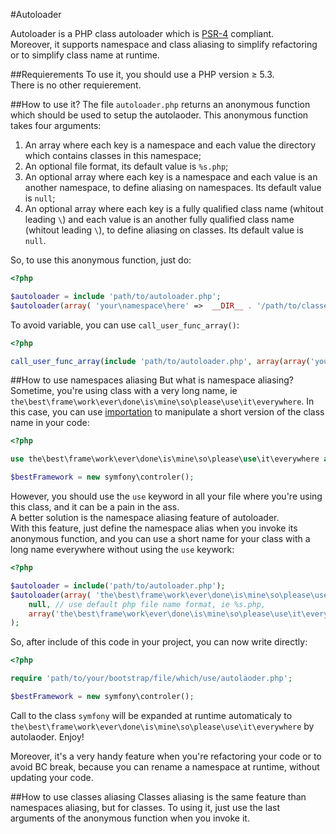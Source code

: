 #Autoloader

Autoloader is a PHP class autoloader which is [PSR-4](https://github.com/php-fig/fig-standards/blob/master/accepted/PSR-4-autoloader.md) compliant.  
Moreover, it supports namespace and class aliasing to simplify refactoring or to simplify class name at runtime.

##Requierements
To use it, you should use a PHP version ≥ 5.3.  
There is no other requierement.

##How to use it?
The file `autoloader.php` returns an anonymous function which should be used to setup the autolaoder.
This anonymous function takes four arguments:

1. An array where each key is a namespace and each value the directory which contains classes in this namespace;
2. An optional file format, its default value is `%s.php`;
3. An optional array where each key is a namespace and each value is an another namespace, to define aliasing on namespaces. Its default value is `null`;
4. An optional array where each key is a fully qualified class name (whitout leading `\`) and each value is an another fully qualified class name (whitout leading `\`), to define aliasing on classes. Its default value is `null`.

So, to use this anonymous function, just do:

```php
<?php

$autoloader = include 'path/to/autoloader.php';
$autoloader(array( 'your\namespace\here' =>  __DIR__ . '/path/to/classes/directory', 'an\another\namespace' =>  __DIR__ . '/path/to/another/classes/directory' ));
```

To avoid variable, you can use `call_user_func_array()`:

```php
<?php

call_user_func_array(include 'path/to/autoloader.php', array(array('your\namespace\here' =>  __DIR__ . '/path/to/classes/directory', 'an\another\namespace' =>  __DIR__ . '/path/to/another/classes/directory')));
```

##How to use namespaces aliasing
But what is namespace aliasing?
Sometime, you're using class with a very long name, ie `the\best\frame\work\ever\done\is\mine\so\please\use\it\everywhere`.
In this case, you can use [importation](http://php.net/manual/en/language.namespaces.importing.php) to manipulate a short version of the class name in your code:

```php
<?php

use the\best\frame\work\ever\done\is\mine\so\please\use\it\everywhere as symfony;

$bestFramework = new symfony\controler();
```

However, you should use the `use` keyword in all your file where you're using this class, and it can be a pain in the ass.  
A better solution is the namespace aliasing feature of autoloader.  
With this feature, just define the namespace alias when you invoke its anonymous function, and you can use a short name for your class with a long name everywhere without using the `use` keywork:

```php
<?php

$autoloader = include('path/to/autoloader.php');
$autoloader(array( 'the\best\frame\work\ever\done\is\mine\so\please\use\it\everywhere' =>  __DIR__ . '/path/to/symfony' ),
	null, // use default php file name format, ie %s.php,
	array('the\best\frame\work\ever\done\is\mine\so\please\use\it\everywhere' => 'symfony')
);
```

So, after include of this code in your project, you can now write directly:

```php
<?php

require 'path/to/your/bootstrap/file/which/use/autolaoder.php';

$bestFramework = new symfony\controler();
```

Call to the class `symfony` will be expanded at runtime automaticaly to `the\best\frame\work\ever\done\is\mine\so\please\use\it\everywhere` by autolaoder.
Enjoy!

Moreover, it's a very handy feature when you're refactoring your code or to avoid BC break, because you can rename a namespace at runtime, without updating your code.  

##How to use classes aliasing
Classes aliasing is the same feature than namespaces aliasing, but for classes.
To using it, just use the last arguments of the anonymous function when you invoke it.

